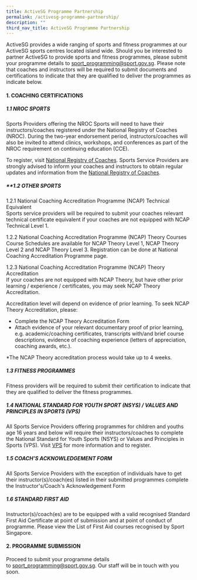 ```yaml
---
title: ActiveSG Programme Partnership
permalink: /activesg-programme-partnership/
description: ""
third_nav_title: ActiveSG Programme Partnership
---
```


ActiveSG provides a wide ranging of sports and fitness programmes at our ActiveSG sports centres located island wide. Should you be interested to partner ActiveSG to provide sports and fitness programmes, please submit your programme details to [sport_programming@sport.gov.sg](mailto:sport_programming@sport.gov.sg). Please note that coaches and instructors will be required to submit documents and certifications to indicate that they are qualified to deliver the programmes as indicate below.  
  

#### **1. COACHING CERTIFICATIONS**

##### **1.1 NROC SPORTS**

Sports Providers offering the NROC Sports will need to have their instructors/coaches registered under the National Registry of Coaches (NROC). During the two-year endorsement period, instructors/coaches will also be invited to attend clinics, workshops, and conferences as part of the NROC requirement on continuing education (CCE).

To register, visit [National Registry of Coaches](/support-resources/activesg-programme-partnership/nroc-sports/). Sports Service Providers are strongly advised to inform your coaches and instructors to obtain regular updates and information from the [National Registry of Coaches](/support-resources/activesg-programme-partnership/nroc-sports/).  
  

##### **1.2 OTHER SPORTS

1.2.1 National Coaching Accreditation Programme (NCAP) Technical Equivalent  
Sports service providers will be required to submit your coaches relevant technical certificate equivalent if your coaches are not equipped with NCAP Technical Level 1.

1.2.2 National Coaching Accreditation Programme (NCAP) Theory Courses  
Course Schedules are available for NCAP Theory Level 1, NCAP Theory Level 2 and NCAP Theory Level 3. Registration can be done at National Coaching Accreditation Programme page.

1.2.3 National Coaching Accreditation Programme (NCAP) Theory Accreditation  
If your coaches are not equipped with NCAP Theory, but have other prior learning / experience / certificates, you may seek NCAP Theory Accreditation.

Accreditation level will depend on evidence of prior learning. To seek NCAP Theory Accreditation, please:

* Complete the NCAP Theory Accreditation Form
* Attach evidence of your relevant documentary proof of prior learning, e.g. academic/coaching certificates, transcripts with/and brief course descriptions, evidence of coaching experience (letters of appreciation, coaching awards, etc.).

*The NCAP Theory accreditation process would take up to 4 weeks.

##### 1.3 FITNESS PROGRAMMES

Fitness providers will be required to submit their certification to indicate that they are qualified to deliver the fitness programmes.  
  

##### 1.4 NATIONAL STANDARD FOR YOUTH SPORT (NSYS) / VALUES AND PRINCIPLES IN SPORTS (VPS)

All Sports Service Providers offering programmes for children and youths age 16 years and below will require their instructors/coaches to complete the National Standard for Youth Sports (NSYS) or Values and Principles in Sports (VPS). Visit [VPS](/sports-education/value-and-principles-in-sport/) for more information and to register.  
  
##### 1.5 COACH’S ACKNOWLEDGEMENT FORM

All Sports Service Providers with the exception of individuals have to get their instructor(s)/coach(es) listed in their submitted programmes complete the Instructor's/Coach's Acknowledgement Form  
  

##### 1.6 STANDARD FIRST AID

Instructor(s)/coach(es) are to be equipped with a valid recognised Standard First Aid Certificate at point of submission and at point of conduct of programme. Please view the List of First Aid courses recognised by Sport Singapore.  
  
#### **2. PROGRAMME SUBMISSION**

Proceed to submit your programme details to [sport_programming@sport.gov.sg](mailto:sport_programming@sport.gov.sg). Our staff will be in touch with you soon.
